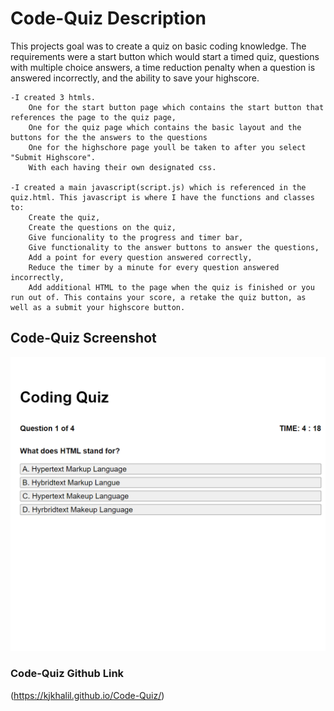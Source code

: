 # Code-Quiz Description

This projects goal was to create a quiz on basic coding knowledge. The requirements were a start button which would start a timed quiz, questions with multiple choice answers, a time reduction penalty when a question is answered incorrectly, and the ability to save your highscore.

    -I created 3 htmls. 
        One for the start button page which contains the start button that references the page to the quiz page,
        One for the quiz page which contains the basic layout and the buttons for the the answers to the questions
        One for the highschore page youll be taken to after you select "Submit Highscore".
        With each having their own designated css. 

    -I created a main javascript(script.js) which is referenced in the quiz.html. This javascript is where I have the functions and classes to:
        Create the quiz,
        Create the questions on the quiz,
        Give funcionality to the progress and timer bar,
        Give functionality to the answer buttons to answer the questions,
        Add a point for every question answered correctly,
        Reduce the timer by a minute for every question answered incorrectly,
        Add additional HTML to the page when the quiz is finished or you run out of. This contains your score, a retake the quiz button, as well as a submit your highscore button.





## Code-Quiz Screenshot

![This is an image of how the webpage looks as it is now.](./assets/images/code-quiz.png)

### Code-Quiz Github Link

(https://kjkhalil.github.io/Code-Quiz/)